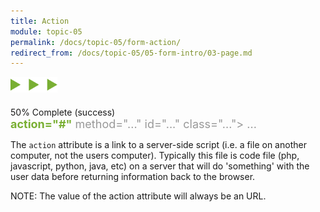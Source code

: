 ```yaml
---
title: Action
module: topic-05
permalink: /docs/topic-05/form-action/
redirect_from: /docs/topic-05/05-form-intro/03-page.md
---
```


<img src="./../../../img/arrow-divider.svg" style="width: 75px; border: none; margin: 0px 0 20px 0" />


<div class="panel panel-success">
  <div class="progress" style="margin-bottom: 0; border-bottom-left-radius: 0; border-bottom-right-radius: 0;">
    <div class="progress-bar progress-bar-success progress-bar-striped" role="progressbar" aria-valuenow="50" aria-valuemin="0" aria-valuemax="100" style="width: 50%">
      <span class="sr-only">50% Complete (success)</span>
    </div>
  </div>
  <div class="panel-body">
    <p style="font-size: large; margin: 0;"><span style="color: #999"><form</span> <span style="color: #79AF33; font-weight: bold;">action="#"</span> <span style="color: #999">method="..." id="..." class="..."> ... </form></span></p>
  </div>
</div>


The `action` attribute is a link to a server-side script (i.e. a file on another computer, not the users computer). Typically this file is code file (php, javascript, python, java, etc) on a server that will do 'something' with the user data before returning information back to the browser.

<span class="label label-info">NOTE:</span> The value of the action attribute will always be an URL.
